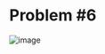# Problem #6
![image](https://github.com/user-attachments/assets/32454a22-3360-4398-9ceb-d9e297b00aef)
